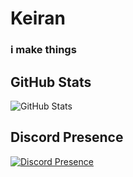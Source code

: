 # Keiran
### i make things

## GitHub Stats

![GitHub Stats](https://github-readme-stats.vercel.app/api?username=q4ow&theme=rose_pine&show_icons=true&hide_border=true&count_private=true)

<!-- ![GitHub Stats](https://github-readme-streak-stats.herokuapp.com/?user=q4ow&theme=tokyonight&hide_border=true) -->

<!-- ![GitHub Stats](https://github-readme-stats.vercel.app/api/top-langs/?username=q4ow&theme=tokyonight&show_icons=true&hide_border=true&compact=true) -->

## Discord Presence

[![Discord Presence](https://lanyard.cnrad.dev/api/1230319937155760131?theme=&bg=191724&hideBadges=true&showDisplayName=true&theme=dark)](https://discord.com/users/1230319937155760131)
